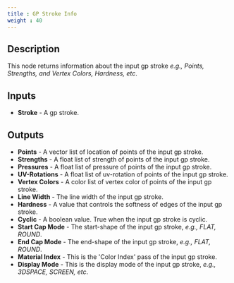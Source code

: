 ```yaml
---
title : GP Stroke Info
weight : 40
---
```


## Description

This node returns information about the input gp stroke *e.g., Points, Strengths, and Vertex Colors, Hardness, etc*.

## Inputs

- **Stroke** - A gp stroke.

## Outputs

- **Points** - A vector list of location of points of the input gp stroke.
- **Strengths** - A float list of strength of points of the input gp stroke.
- **Pressures** - A float list of pressure of points of the input gp stroke.
- **UV-Rotations** - A float list of uv-rotation of points of the input gp stroke.
- **Vertex Colors** - A color list of vertex color of points of the input gp stroke.
- **Line Width** - The line width of the input gp stroke.
- **Hardness** - A value that controls the softness of edges of the input gp stroke.
- **Cyclic** - A boolean value. True when the input gp stroke is cyclic.
- **Start Cap Mode** - The start-shape of the input gp stroke, *e.g., FLAT, ROUND*.
- **End Cap Mode** - The end-shape of the input gp stroke, *e.g., FLAT, ROUND*.
- **Material Index** - This is the 'Color Index' pass of the input gp stroke.
- **Display Mode** - This is the display mode of the input gp stroke, *e.g., 3DSPACE, SCREEN, etc*.
